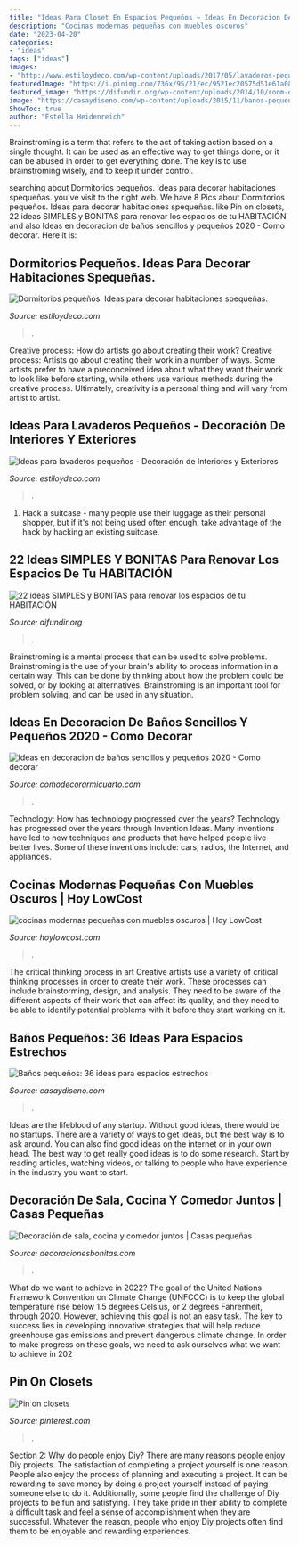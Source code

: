 ```yaml
---
title: "Ideas Para Closet En Espacios Pequeños ~ Ideas En Decoracion De Baños Sencillos Y Pequeños 2020"
description: "Cocinas modernas pequeñas con muebles oscuros"
date: "2023-04-20"
categories:
- "ideas"
tags: ["ideas"]
images:
- "http://www.estiloydeco.com/wp-content/uploads/2017/05/lavaderos-pequenos-14.jpg"
featuredImage: "https://i.pinimg.com/736x/95/21/ec/9521ec20575d51e61a08edc7d537430b.jpg"
featured_image: "https://difundir.org/wp-content/uploads/2014/10/room-decoration11.jpg"
image: "https://casaydiseno.com/wp-content/uploads/2015/11/banos-pequenos-plantas-bambu-preciosas.jpg"
ShowToc: true
author: "Estella Heidenreich"
---
```



Brainstroming is a term that refers to the act of taking action based on a single thought. It can be used as an effective way to get things done, or it can be abused in order to get everything done. The key is to use brainstroming wisely, and to keep it under control.

	

		
searching about Dormitorios pequeños. Ideas para decorar habitaciones spequeñas. you've visit to the right web. We have 8 Pics about Dormitorios pequeños. Ideas para decorar habitaciones spequeñas. like Pin on closets, 22 ideas SIMPLES y BONITAS para renovar los espacios de tu HABITACIÓN and also Ideas en decoracion de baños sencillos y pequeños 2020 - Como decorar. Here it is:
		
    
## Dormitorios Pequeños. Ideas Para Decorar Habitaciones Spequeñas.

<img loading=lazy src="https://www.estiloydeco.com/wp-content/uploads/2017/06/decoracion-de-dormitorios-pequenos-6.jpg" onerror="this.onerror=null;this.src='https://tse1.mm.bing.net/th?id=OIP.k2sQOStj-AkqB_M8r-XK2QHaLG&amp;pid=15.1';" alt="Dormitorios pequeños. Ideas para decorar habitaciones spequeñas.">

_Source: estiloydeco.com_

>. 

	

Creative process: How do artists go about creating their work?
Creative process: Artists go about creating their work in a number of ways. Some artists prefer to have a preconceived idea about what they want their work to look like before starting, while others use various methods during the creative process. Ultimately, creativity is a personal thing and will vary from artist to artist.

    
## Ideas Para Lavaderos Pequeños - Decoración De Interiores Y Exteriores

<img loading=lazy src="http://www.estiloydeco.com/wp-content/uploads/2017/05/lavaderos-pequenos-14.jpg" onerror="this.onerror=null;this.src='https://tse2.mm.bing.net/th?id=OIP.MkQPYg6lMDZt4v8iRwG1rAHaLJ&amp;pid=15.1';" alt="Ideas para lavaderos pequeños - Decoración de Interiores y Exteriores">

_Source: estiloydeco.com_

>. 

	

1. Hack a suitcase - many people use their luggage as their personal shopper, but if it's not being used often enough, take advantage of the hack by hacking an existing suitcase.

    
## 22 Ideas SIMPLES Y BONITAS Para Renovar Los Espacios De Tu HABITACIÓN

<img loading=lazy src="https://difundir.org/wp-content/uploads/2014/10/room-decoration11.jpg" onerror="this.onerror=null;this.src='https://tse2.mm.bing.net/th?id=OIP.szABwTF5rK4SbeTsvAuVkwHaKO&amp;pid=15.1';" alt="22 ideas SIMPLES y BONITAS para renovar los espacios de tu HABITACIÓN">

_Source: difundir.org_

>. 

	

Brainstroming is a mental process that can be used to solve problems. Brainstroming is the use of your brain's ability to process information in a certain way. This can be done by thinking about how the problem could be solved, or by looking at alternatives. Brainstroming is an important tool for problem solving, and can be used in any situation.

    
## Ideas En Decoracion De Baños Sencillos Y Pequeños 2020 - Como Decorar

<img loading=lazy src="https://comodecorarmicuarto.com/wp-content/uploads/2020/05/decoracion-de-baños-sencillos-y-pequeños-separadores.jpg" onerror="this.onerror=null;this.src='https://tse3.mm.bing.net/th?id=OIP.fX1w6sYgtSFcjPEw1crGYAAAAA&amp;pid=15.1';" alt="Ideas en decoracion de baños sencillos y pequeños 2020 - Como decorar">

_Source: comodecorarmicuarto.com_

>. 

	

Technology: How has technology progressed over the years?
Technology has progressed over the years through Invention Ideas. Many inventions have led to new techniques and products that have helped people live better lives. Some of these inventions include: cars, radios, the Internet, and appliances.

    
## Cocinas Modernas Pequeñas Con Muebles Oscuros | Hoy LowCost

<img loading=lazy src="https://hoylowcost.com/wp-content/uploads/2015/06/cocinas-modernas-pequeñas-con-muebles-oscuros1.jpg" onerror="this.onerror=null;this.src='https://tse4.mm.bing.net/th?id=OIP.FdQ-HNSnuO63axyWaO6CVgHaFe&amp;pid=15.1';" alt="cocinas modernas pequeñas con muebles oscuros | Hoy LowCost">

_Source: hoylowcost.com_

>. 

	

The critical thinking process in art
Creative artists use a variety of critical thinking processes in order to create their work. These processes can include brainstorming, design, and analysis. They need to be aware of the different aspects of their work that can affect its quality, and they need to be able to identify potential problems with it before they start working on it.

    
## Baños Pequeños: 36 Ideas Para Espacios Estrechos

<img loading=lazy src="https://casaydiseno.com/wp-content/uploads/2015/11/banos-pequenos-plantas-bambu-preciosas.jpg" onerror="this.onerror=null;this.src='https://tse3.mm.bing.net/th?id=OIP.e8IB73g6ZLlyXjcA2A-qbQHaKX&amp;pid=15.1';" alt="Baños pequeños: 36 ideas para espacios estrechos">

_Source: casaydiseno.com_

>. 

	

Ideas are the lifeblood of any startup. Without good ideas, there would be no startups. There are a variety of ways to get ideas, but the best way is to ask around. You can also find good ideas on the internet or in your own head. The best way to get really good ideas is to do some research. Start by reading articles, watching videos, or talking to people who have experience in the industry you want to start.

    
## Decoración De Sala, Cocina Y Comedor Juntos | Casas Pequeñas

<img loading=lazy src="https://decoracionesbonitas.com/wp-content/uploads/2021/01/sala-cocina-y-comedor-4-1024x576.jpg" onerror="this.onerror=null;this.src='https://tse3.mm.bing.net/th?id=OIP.JJ0nnBQFj5b7F6u4Zk1cVgHaEK&amp;pid=15.1';" alt="Decoración de sala, cocina y comedor juntos | Casas pequeñas">

_Source: decoracionesbonitas.com_

>. 

	

What do we want to achieve in 2022?
The goal of the United Nations Framework Convention on Climate Change (UNFCCC) is to keep the global temperature rise below 1.5 degrees Celsius, or 2 degrees Fahrenheit, through 2020. However, achieving this goal is not an easy task. The key to success lies in developing innovative strategies that will help reduce greenhouse gas emissions and prevent dangerous climate change. In order to make progress on these goals, we need to ask ourselves what we want to achieve in 202
    
## Pin On Closets

<img loading=lazy src="https://i.pinimg.com/736x/95/21/ec/9521ec20575d51e61a08edc7d537430b.jpg" onerror="this.onerror=null;this.src='https://tse3.mm.bing.net/th?id=OIP.e3SdUke15Po_ZtI2bq0K5QHaLG&amp;pid=15.1';" alt="Pin on closets">

_Source: pinterest.com_

>. 

	

Section 2: Why do people enjoy Diy?
There are many reasons people enjoy Diy projects. The satisfaction of completing a project yourself is one reason. People also enjoy the process of planning and executing a project. It can be rewarding to save money by doing a project yourself instead of paying someone else to do it. Additionally, some people find the challenge of Diy projects to be fun and satisfying. They take pride in their ability to complete a difficult task and feel a sense of accomplishment when they are successful. Whatever the reason, people who enjoy Diy projects often find them to be enjoyable and rewarding experiences.

